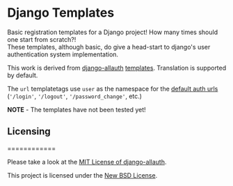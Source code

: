Django Templates
================

Basic registration templates for a Django project! How many times should one start from scratch?!  
These templates, although basic, do give a head-start to django's user authentication system implementation.

This work is derived from [django-allauth](https://github.com/pennersr/django-allauth) [templates](https://github.com/pennersr/django-allauth/tree/master/allauth/templates).
Translation is supported by default.

The `url` templatetags use `user` as the namespace for the [default auth urls](https://github.com/django/django/blob/master/django/contrib/auth/urls.py) (`'/login'`, `'/logout'`, `'/password_change'`, etc.)

**NOTE** - The templates have not been tested yet!

## Licensing
============

Please take a look at the [MIT License of django-allauth](https://github.com/pennersr/django-allauth/blob/master/LICENSE).

This project is licensed under the [New BSD License](/LICENSE.txt).
